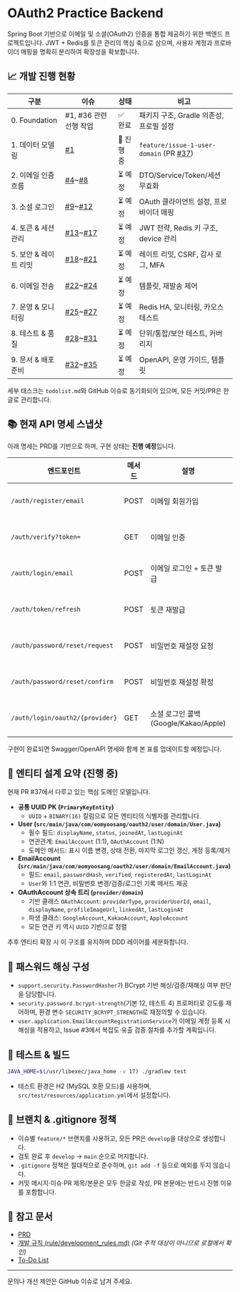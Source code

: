 # OAuth2 Practice Backend

Spring Boot 기반으로 이메일 및 소셜(OAuth2) 인증을 통합 제공하기 위한 백엔드 프로젝트입니다. JWT + Redis를 토큰 관리의 핵심 축으로 삼으며, 사용자 계정과 프로바이더 매핑을 명확히 분리하여 확장성을 확보합니다.

## 📈 개발 진행 현황
| 구분 | 이슈 | 상태 | 비고 |
| --- | --- | --- | --- |
| 0. Foundation | #1, #36 관련 선행 작업 | ✅ 완료 | 패키지 구조, Gradle 의존성, 프로필 설정 | 
| 1. 데이터 모델링 | [#1](https://github.com/EomYoosang/oauth2-practice-opencode/issues/1) | 🚧 진행 중 | `feature/issue-1-user-domain` (PR [#37](https://github.com/EomYoosang/oauth2-practice-opencode/pull/37)) |
| 2. 이메일 인증 흐름 | [#4](https://github.com/EomYoosang/oauth2-practice-opencode/issues/4)~[#8](https://github.com/EomYoosang/oauth2-practice-opencode/issues/8) | ⏳ 예정 | DTO/Service/Token/세션 무효화 | 
| 3. 소셜 로그인 | [#9](https://github.com/EomYoosang/oauth2-practice-opencode/issues/9)~[#12](https://github.com/EomYoosang/oauth2-practice-opencode/issues/12) | ⏳ 예정 | OAuth 클라이언트 설정, 프로바이더 매핑 |
| 4. 토큰 & 세션 관리 | [#13](https://github.com/EomYoosang/oauth2-practice-opencode/issues/13)~[#17](https://github.com/EomYoosang/oauth2-practice-opencode/issues/17) | ⏳ 예정 | JWT 전략, Redis 키 구조, device 관리 |
| 5. 보안 & 레이트 리밋 | [#18](https://github.com/EomYoosang/oauth2-practice-opencode/issues/18)~[#21](https://github.com/EomYoosang/oauth2-practice-opencode/issues/21) | ⏳ 예정 | 레이트 리밋, CSRF, 감사 로그, MFA |
| 6. 이메일 전송 | [#22](https://github.com/EomYoosang/oauth2-practice-opencode/issues/22)~[#24](https://github.com/EomYoosang/oauth2-practice-opencode/issues/24) | ⏳ 예정 | 템플릿, 재발송 제어 |
| 7. 운영 & 모니터링 | [#25](https://github.com/EomYoosang/oauth2-practice-opencode/issues/25)~[#27](https://github.com/EomYoosang/oauth2-practice-opencode/issues/27) | ⏳ 예정 | Redis HA, 모니터링, 카오스 테스트 |
| 8. 테스트 & 품질 | [#28](https://github.com/EomYoosang/oauth2-practice-opencode/issues/28)~[#31](https://github.com/EomYoosang/oauth2-practice-opencode/issues/31) | ⏳ 예정 | 단위/통합/보안 테스트, 커버리지 |
| 9. 문서 & 배포 준비 | [#32](https://github.com/EomYoosang/oauth2-practice-opencode/issues/32)~[#35](https://github.com/EomYoosang/oauth2-practice-opencode/issues/35) | ⏳ 예정 | OpenAPI, 운영 가이드, 템플릿 |

세부 태스크는 `todolist.md`와 GitHub 이슈로 동기화되어 있으며, 모든 커밋/PR은 한글로 관리합니다.

## 📚 현재 API 명세 스냅샷
아래 명세는 PRD를 기반으로 하며, 구현 상태는 **진행 예정**입니다.

| 엔드포인트 | 메서드 | 설명 | 상태 |
| --- | --- | --- | --- |
| `/auth/register/email` | POST | 이메일 회원가입 | ⏳ 예정 |
| `/auth/verify?token=` | GET | 이메일 인증 | ⏳ 예정 |
| `/auth/login/email` | POST | 이메일 로그인 + 토큰 발급 | ⏳ 예정 |
| `/auth/token/refresh` | POST | 토큰 재발급 | ⏳ 예정 |
| `/auth/password/reset/request` | POST | 비밀번호 재설정 요청 | ⏳ 예정 |
| `/auth/password/reset/confirm` | POST | 비밀번호 재설정 확정 | ⏳ 예정 |
| `/auth/login/oauth2/{provider}` | GET | 소셜 로그인 콜백 (Google/Kakao/Apple) | ⏳ 예정 |

구현이 완료되면 Swagger/OpenAPI 명세와 함께 본 표를 업데이트할 예정입니다.

## 🧱 엔티티 설계 요약 (진행 중)
현재 PR #37에서 다루고 있는 핵심 도메인 모델입니다.

- **공통 UUID PK (`PrimaryKeyEntity`)**
  - `UUID` + `BINARY(16)` 칼럼으로 모든 엔티티의 식별자를 관리합니다.
- **User (`src/main/java/com/eomyoosang/oauth2/user/domain/User.java`)**
  - 필수 필드: `displayName`, `status`, `joinedAt`, `lastLoginAt`
  - 연관관계: `EmailAccount` (1:1), `OAuthAccount` (1:N)
  - 도메인 메서드: 표시 이름 변경, 상태 전환, 마지막 로그인 갱신, 계정 등록/제거
- **EmailAccount (`src/main/java/com/eomyoosang/oauth2/user/domain/EmailAccount.java`)**
  - 필드: `email`, `passwordHash`, `verified`, `registeredAt`, `lastLoginAt`
  - `User`와 1:1 연관, 비밀번호 변경/검증/로그인 기록 메서드 제공
- **OAuthAccount 상속 트리 (`provider/domain`)**
  - 기반 클래스 `OAuthAccount`: `providerType`, `providerUserId`, `email`, `displayName`, `profileImageUrl`, `linkedAt`, `lastLoginAt`
  - 파생 클래스: `GoogleAccount`, `KakaoAccount`, `AppleAccount`
  - 모든 연관 키 역시 `UUID` 기반으로 정렬

추후 엔티티 확장 시 이 구조를 유지하며 DDD 레이어를 세분화합니다.

## 🔐 패스워드 해싱 구성
- `support.security.PasswordHasher`가 BCrypt 기반 해싱/검증/재해싱 여부 판단을 담당합니다.
- `security.password.bcrypt-strength`(기본 12, 테스트 4) 프로퍼티로 강도를 제어하며, 환경 변수 `SECURITY_BCRYPT_STRENGTH`로 재정의할 수 있습니다.
- `user.application.EmailAccountRegistrationService`가 이메일 계정 등록 시 해싱을 적용하고, Issue #3에서 복잡도·유출 검증 절차를 추가할 계획입니다.

## 🧪 테스트 & 빌드
```bash
JAVA_HOME=$(/usr/libexec/java_home -v 17) ./gradlew test
```
- 테스트 환경은 H2 (MySQL 호환 모드)를 사용하며, `src/test/resources/application.yml`에서 설정합니다.

## 🔀 브랜치 & .gitignore 정책
- 이슈별 `feature/*` 브랜치를 사용하고, 모든 PR은 `develop`을 대상으로 생성합니다.
- 검토 완료 후 `develop` → `main` 순으로 머지합니다.
- `.gitignore` 정책은 절대적으로 준수하며, `git add -f` 등으로 예외를 두지 않습니다.
- 커밋 메시지·이슈·PR 제목/본문은 모두 한글로 작성, PR 본문에는 반드시 진행 이유를 포함합니다.

## 📄 참고 문서
- [PRD](prd.md)
- [개발 규칙 (rule/development_rules.md)](rule/development_rules.md) *(Git 추적 대상이 아니므로 로컬에서 확인)*
- [To-Do List](todolist.md)

---
문의나 개선 제안은 GitHub 이슈로 남겨 주세요.
